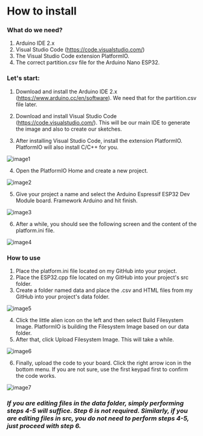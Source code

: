 # How to install

### What do we need?
1. Arduino IDE 2.x
2. Visual Studio Code (https://code.visualstudio.com/)
3. The Visual Studio Code extension PlatformIO.
4. The correct partition.csv file for the Arduino Nano ESP32.

### Let's start:
1. Download and install the Arduino IDE 2.x (https://www.arduino.cc/en/software). We need that for the partition.csv file later.

2. Download and install Visual Studio Code (https://code.visualstudio.com/). This will be our main IDE to generate the image and also to create our sketches.

3. After installing Visual Studio Code, install the extension PlatformIO. PlatformIO will also install C/C++ for you.

![image1](.../images/image1.png)

4. Open the PlatformIO Home and create a new project.

![image2](.../images/image2.png)

5. Give your project a name and select the Arduino Espressif ESP32 Dev Module board. Framework Arduino and hit finish.

![image3](.../images/image3.png)

6. After a while, you should see the following screen and the content of the platform.ini file.

![image4](.../images/image4.png)

### How to use
1. Place the platform.ini file located on my GitHub into your project.
2. Place the ESP32.cpp file located on my GitHub into your project's src folder.
3. Create a folder named data and place the .csv and HTML files from my GitHub into your project's data folder.

![image5](.../images/image5.png)

4. Click the little alien icon on the left and then select Build Filesystem Image. PlatformIO is building the Filesystem Image based on our data folder.
5. After that, click Upload Filesystem Image. This will take a while.

![image6](.../images/image6.png)

6. Finally, upload the code to your board. Click the right arrow icon in the bottom menu. If you are not sure, use the first keypad first to confirm the code works.

![image7](.../images/image7.png)

### ***If you are editing files in the data folder, simply performing steps 4-5 will suffice. Step 6 is not required. Similarly, if you are editing files in src, you do not need to perform steps 4-5, just proceed with step 6.***